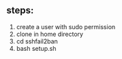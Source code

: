 steps:
-----

1. create a user with sudo permission
2. clone in home directory
3. cd sshfail2ban
4. bash setup.sh
